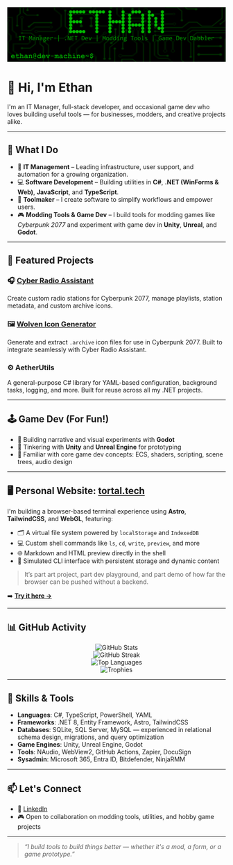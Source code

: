 <p align="center">
  <img src="https://github.com/ethan-hann/ethan-hann/blob/102fa13541ffcd33bf3b40efa8f36c3404d8c323/assets/banner.png" alt="Banner" />
</p>

# 👋 Hi, I'm Ethan

I'm an IT Manager, full-stack developer, and occasional game dev who loves building useful tools — for businesses, modders, and creative projects alike.

---

## 🔧 What I Do

- 💼 **IT Management** – Leading infrastructure, user support, and automation for a growing organization.
- 💻 **Software Development** – Building utilities in **C#**, **.NET (WinForms & Web)**, **JavaScript**, and **TypeScript**.
- 🧰 **Toolmaker** – I create software to simplify workflows and empower users.
- 🎮 **Modding Tools & Game Dev** – I build tools for modding games like *Cyberpunk 2077* and experiment with game dev in **Unity**, **Unreal**, and **Godot**.

---

## 🚀 Featured Projects

### 🎧 [Cyber Radio Assistant](https://github.com/ethan-hann/CyberRadio-Assistant)
Create custom radio stations for Cyberpunk 2077, manage playlists, station metadata, and custom archive icons.

### 🖼 [Wolven Icon Generator](https://github.com/ethan-hann/Wolven-Icon-Generator)
Generate and extract `.archive` icon files for use in Cyberpunk 2077. Built to integrate seamlessly with Cyber Radio Assistant.

### ⚙️ AetherUtils
A general-purpose C# library for YAML-based configuration, background tasks, logging, and more. Built for reuse across all my .NET projects.

---

## 🕹️ Game Dev (For Fun!)

- 🎨 Building narrative and visual experiments with **Godot**
- 🔧 Tinkering with **Unity** and **Unreal Engine** for prototyping
- 🧠 Familiar with core game dev concepts: ECS, shaders, scripting, scene trees, audio design

---

## 🖥️ Personal Website: [tortal.tech](https://tortal.tech)

I'm building a browser-based terminal experience using **Astro**, **TailwindCSS**, and **WebGL**, featuring:

- 🗂️ A virtual file system powered by `localStorage` and `IndexedDB`
- 💻 Custom shell commands like `ls`, `cd`, `write`, `preview`, and more
- 🌐 Markdown and HTML preview directly in the shell
- 🧠 Simulated CLI interface with persistent storage and dynamic content

> It’s part art project, part dev playground, and part demo of how far the browser can be pushed without a backend.

➡️ [**Try it here →**](https://tortal.tech)

---

## 📊 GitHub Activity

<p align="center">
  <img src="https://github-readme-stats.vercel.app/api?username=ethan-hann&show_icons=true&theme=transparent&hide_title=false&include_all_commits=true" alt="GitHub Stats" />
  <br />
  <img src="https://github-readme-streak-stats.herokuapp.com?user=ethan-hann&theme=transparent&hide_border=true" alt="GitHub Streak" />
  <br />
  <img src="https://github-readme-stats.vercel.app/api/top-langs/?username=ethan-hann&layout=compact&theme=transparent&langs_count=6" alt="Top Languages" />
  <br />
  <img src="https://github-profile-trophy.vercel.app/?username=ethan-hann&theme=flat&column=6&margin-w=5&margin-h=5" alt="Trophies" />
</p>

---

## 🧠 Skills & Tools

- **Languages**: C#, TypeScript, PowerShell, YAML
- **Frameworks**: .NET 8, Entity Framework, Astro, TailwindCSS
- **Databases**: SQLite, SQL Server, MySQL — experienced in relational schema design, migrations, and query optimization
- **Game Engines**: Unity, Unreal Engine, Godot
- **Tools**: NAudio, WebView2, GitHub Actions, Zapier, DocuSign
- **Sysadmin**: Microsoft 365, Entra ID, Bitdefender, NinjaRMM

---

## 📫 Let's Connect

- 💼 [LinkedIn](https://www.linkedin.com/in/ethan-hann/)
- 🎮 Open to collaboration on modding tools, utilities, and hobby game projects

---

> *“I build tools to build things better — whether it's a mod, a form, or a game prototype.”*

